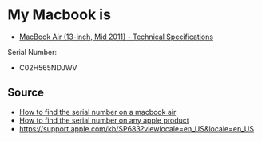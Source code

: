 ﻿# My Macbook is

 - [MacBook Air (13-inch, Mid 2011) - Technical Specifications](https://support.apple.com/kb/SP683?viewlocale=en_US&locale=en_US)

Serial Number:

 - C02H565NDJWV

## Source

 - [How to find the serial number on a macbook air](https://support.apple.com/en-au/HT201665)
 - [How to find the serial number on any apple product](https://support.apple.com/en-au/HT204308)
 - <https://support.apple.com/kb/SP683?viewlocale=en_US&locale=en_US>